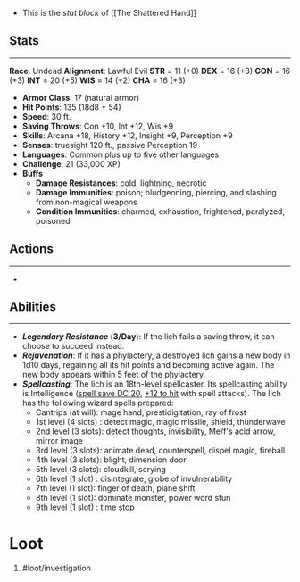 - This is the *stat block* of [[The Shattered Hand]]

## Stats
---
**Race**: Undead
**Alignment**: Lawful Evil 
	**STR** = 11 (+0)
	**DEX** = 16 (+3)
	**CON** = 16 (+3)
	**INT** = 20 (+5)
	**WIS** = 14 (+2)
	**CHA** = 16 (+3)
-   **Armor Class**: 17 (natural armor)
-   **Hit Points**: 135 (18d8 + 54)
-   **Speed**: 30 ft.
-   **Saving Throws**: Con +10, lnt +12, Wis +9
-   **Skills**: Arcana +18, History +12, Insight +9, Perception +9
-   **Senses**: truesight 120 ft., passive Perception 19
-   **Languages**: Common plus up to five other languages
-   **Challenge**: 21 (33,000 XP)
-   **Buffs**
	-   **Damage Resistances**: cold, lightning, necrotic
	-   **Damage Immunities**: poison; bludgeoning, piercing, and slashing from non-magical weapons
	-   **Condition Immunities**: charmed, exhaustion, frightened, paralyzed, poisoned

## Actions
---
- 

## Abilities
---
- ***Legendary Resistance*** (**3/Day**): If the lich fails a saving throw, it can choose to succeed instead.
- ***Rejuvenation***: If it has a phylactery, a destroyed lich gains a new body in 1d10 days, regaining all its hit points and becoming active again. The new body appears within 5 feet of the phylactery.
- ***Spellcasting***: The lich is an 18th-level spellcaster. Its spellcasting ability is Intelligence (<u>spell save DC 20</u>, <u>+12 to hit</u> with spell attacks). The lich has the following wizard spells prepared:
	- Cantrips (at will): mage hand, prestidigitation, ray of frost
	- 1st level (4 slots) : detect magic, magic missile, shield, thunderwave
	- 2nd level (3 slots): detect thoughts, invisibility, Me/f's acid arrow, mirror image
	- 3rd level (3 slots): animate dead, counterspell, dispel magic, fireball
	- 4th level (3 slots): blight, dimension door
	- 5th level (3 slots): cloudkill, scrying
	- 6th level (1 slot) : disintegrate, globe of invulnerability
	- 7th level (1 slot): finger of death, plane shift
	- 8th level (1 slot): dominate monster, power word stun
	- 9th level (1 slot) : time stop


# Loot
1. #loot/investigation 
	